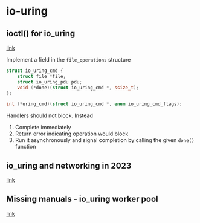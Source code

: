# io-uring

## ioctl() for io_uring

[link](https://lwn.net/Articles/844875/)

Implement a field in the `file_operations` structure

```c
struct io_uring_cmd {
    struct file *file;
    struct io_uring_pdu pdu;
    void (*done)(struct io_uring_cmd *, ssize_t);
};

int (*uring_cmd)(struct io_uring_cmd *, enum io_uring_cmd_flags);
```

Handlers should not block. Instead

1. Complete immediately
2. Return error indicating operation would block
3. Run it asynchronously and signal completion by calling the given `done()` function

## io_uring and networking in 2023

[link](https://github.com/axboe/liburing/wiki/io_uring-and-networking-in-2023)

## Missing manuals - io_uring worker pool

[link](https://blog.cloudflare.com/missing-manuals-io_uring-worker-pool/)

